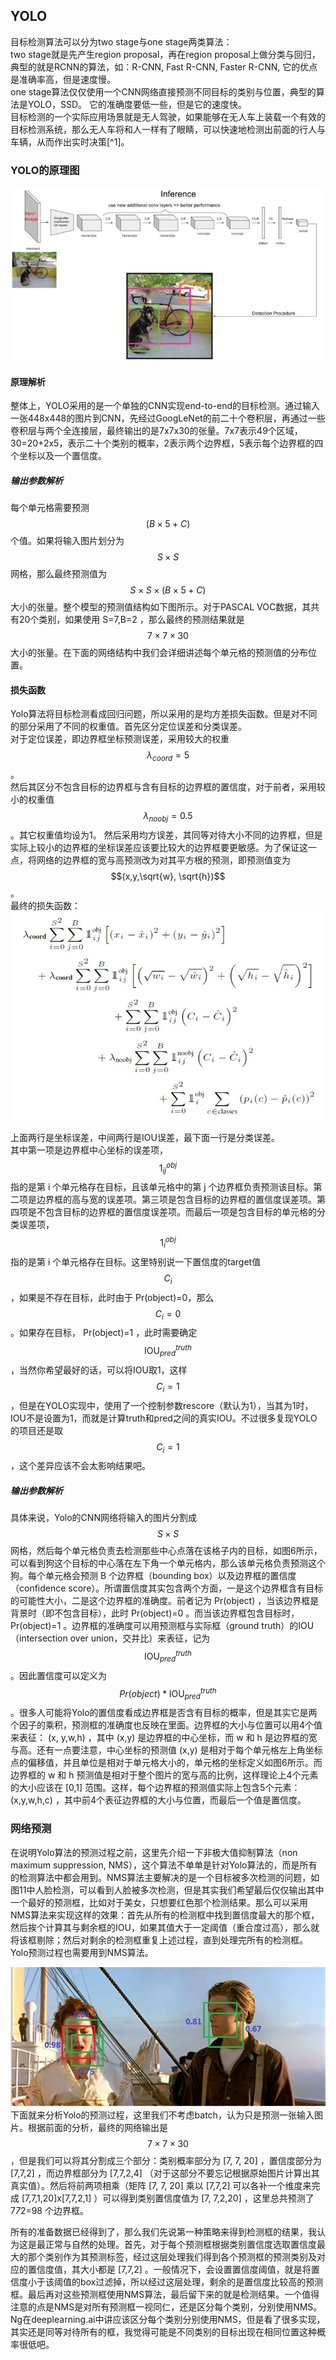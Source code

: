 ## YOLO

目标检测算法可以分为two stage与one stage两类算法：  
two stage就是先产生region proposal，再在region proposal上做分类与回归，典型的就是RCNN的算法，如：R-CNN, Fast R-CNN, Faster R-CNN, 它的优点是准确率高，但是速度慢。  
one stage算法仅仅使用一个CNN网络直接预测不同目标的类别与位置，典型的算法是YOLO，SSD。 它的准确度要低一些，但是它的速度快。  
目标检测的一个实际应用场景就是无人驾驶，如果能够在无人车上装载一个有效的目标检测系统，那么无人车将和人一样有了眼睛，可以快速地检测出前面的行人与车辆，从而作出实时决策[^1]。

### YOLO的原理图

![](/assets/YOLO_Principle.png)

#### 原理解析

整体上，YOLO采用的是一个单独的CNN实现end-to-end的目标检测。通过输入一张448x448的图片到CNN，先经过GoogLeNet的前二十个卷积层，再通过一些卷积层与两个全连接层，最终输出的是7x7x30的张量。7x7表示49个区域，30=20+2x5，表示二十个类别的概率，2表示两个边界框，5表示每个边界框的四个坐标以及一个置信度。

##### 输出参数解析

每个单元格需要预测$$(B\times5+C)$$个值。如果将输入图片划分为 $$S\times S$$ 网格，那么最终预测值为$$ S\times S\times (B\times5+C)$$ 大小的张量。整个模型的预测值结构如下图所示。对于PASCAL VOC数据，其共有20个类别，如果使用 S=7,B=2 ，那么最终的预测结果就是$$ 7\times 7\times 30 $$大小的张量。在下面的网络结构中我们会详细讲述每个单元格的预测值的分布位置。

#### 损失函数

Yolo算法将目标检测看成回归问题，所以采用的是均方差损失函数。但是对不同的部分采用了不同的权重值。首先区分定位误差和分类误差。  
对于定位误差，即边界框坐标预测误差，采用较大的权重 $$\lambda_{coord}=5$$。  
然后其区分不包含目标的边界框与含有目标的边界框的置信度，对于前者，采用较小的权重值 $$\lambda_{noobj}=0.5 $$。其它权重值均设为1。  然后采用均方误差，其同等对待大小不同的边界框，但是实际上较小的边界框的坐标误差应该要比较大的边界框要更敏感。为了保证这一点，将网络的边界框的宽与高预测改为对其平方根的预测，即预测值变为 $$(x,y,\sqrt{w}, \sqrt{h})$$ 。  
最终的损失函数：  
![](/assets/YOLO_Cost_Function.png)

上面两行是坐标误差，中间两行是IOU误差，最下面一行是分类误差。  
其中第一项是边界框中心坐标的误差项， $$1^{obj}_{ij}$$指的是第 i 个单元格存在目标，且该单元格中的第  j 个边界框负责预测该目标。第二项是边界框的高与宽的误差项。第三项是包含目标的边界框的置信度误差项。第四项是不包含目标的边界框的置信度误差项。而最后一项是包含目标的单元格的分类误差项， $$1^{obj}_{i}$$ 指的是第 i 个单元格存在目标。这里特别说一下置信度的target值 $$C_i$$ ，如果是不存在目标，此时由于 Pr\(object\)=0，那么 $$C_i=0$$ 。如果存在目标， Pr\(object\)=1 ，此时需要确定 $$\text{IOU}^{truth}_{pred}$$ ，当然你希望最好的话，可以将IOU取1，这样 $$C_i=1$$ ，但是在YOLO实现中，使用了一个控制参数rescore（默认为1），当其为1时，IOU不是设置为1，而就是计算truth和pred之间的真实IOU。不过很多复现YOLO的项目还是取 $$C_i=1$$ ，这个差异应该不会太影响结果吧。

##### 输出参数解析

具体来说，Yolo的CNN网络将输入的图片分割成 $$S\times S$$ 网格，然后每个单元格负责去检测那些中心点落在该格子内的目标，如图6所示，可以看到狗这个目标的中心落在左下角一个单元格内，那么该单元格负责预测这个狗。每个单元格会预测 B 个边界框（bounding box）以及边界框的置信度（confidence score）。所谓置信度其实包含两个方面，一是这个边界框含有目标的可能性大小，二是这个边界框的准确度。前者记为 Pr\(object\) ，当该边界框是背景时（即不包含目标），此时 Pr\(object\)=0 。而当该边界框包含目标时， Pr\(object\)=1 。边界框的准确度可以用预测框与实际框（ground truth）的IOU（intersection over union，交并比）来表征，记为 $$\text{IOU}^{truth}_{pred}$$ 。因此置信度可以定义为 $$Pr(object)*\text{IOU}^{truth}_{pred}$$ 。很多人可能将Yolo的置信度看成边界框是否含有目标的概率，但是其实它是两个因子的乘积，预测框的准确度也反映在里面。边界框的大小与位置可以用4个值来表征： \(x, y,w,h\) ，其中 \(x,y\) 是边界框的中心坐标，而 w 和 h 是边界框的宽与高。还有一点要注意，中心坐标的预测值 \(x,y\) 是相对于每个单元格左上角坐标点的偏移值，并且单位是相对于单元格大小的，单元格的坐标定义如图6所示。而边界框的 w 和 h 预测值是相对于整个图片的宽与高的比例，这样理论上4个元素的大小应该在 \[0,1\] 范围。这样，每个边界框的预测值实际上包含5个元素： \(x,y,w,h,c\) ，其中前4个表征边界框的大小与位置，而最后一个值是置信度。

### 网络预测

在说明Yolo算法的预测过程之前，这里先介绍一下非极大值抑制算法（non maximum suppression, NMS），这个算法不单单是针对Yolo算法的，而是所有的检测算法中都会用到。NMS算法主要解决的是一个目标被多次检测的问题，如图11中人脸检测，可以看到人脸被多次检测，但是其实我们希望最后仅仅输出其中一个最好的预测框，比如对于美女，只想要红色那个检测结果。那么可以采用NMS算法来实现这样的效果：首先从所有的检测框中找到置信度最大的那个框，然后挨个计算其与剩余框的IOU，如果其值大于一定阈值（重合度过高），那么就将该框剔除；然后对剩余的检测框重复上述过程，直到处理完所有的检测框。Yolo预测过程也需要用到NMS算法。

![](/assets/YOLO_NMS.png)   
下面就来分析Yolo的预测过程，这里我们不考虑batch，认为只是预测一张输入图片。根据前面的分析，最终的网络输出是 $$7\times 7 \times 30 $$，但是我们可以将其分割成三个部分：类别概率部分为 [7, 7, 20] ，置信度部分为 [7,7,2] ，而边界框部分为 [7,7,2,4] （对于这部分不要忘记根据原始图片计算出其真实值）。然后将前两项相乘（矩阵 [7, 7, 20] 乘以 [7,7,2] 可以各补一个维度来完成 [7,7,1,20]x[7,7,2,1] ）可以得到类别置信度值为 [7, 7,2,20] ，这里总共预测了 7*7*2=98 个边界框。  

所有的准备数据已经得到了，那么我们先说第一种策略来得到检测框的结果，我认为这是最正常与自然的处理。首先，对于每个预测框根据类别置信度选取置信度最大的那个类别作为其预测标签，经过这层处理我们得到各个预测框的预测类别及对应的置信度值，其大小都是 [7,7,2] 。一般情况下，会设置置信度阈值，就是将置信度小于该阈值的box过滤掉，所以经过这层处理，剩余的是置信度比较高的预测框。最后再对这些预测框使用NMS算法，最后留下来的就是检测结果。一个值得注意的点是NMS是对所有预测框一视同仁，还是区分每个类别，分别使用NMS。Ng在deeplearning.ai中讲应该区分每个类别分别使用NMS，但是看了很多实现，其实还是同等对待所有的框，我觉得可能是不同类别的目标出现在相同位置这种概率很低吧。



